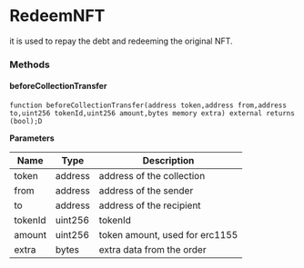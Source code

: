 # RedeemNFT

it is used to repay the debt and redeeming the original NFT.

### Methods[​](broken-reference) <a href="#methods" id="methods"></a>

#### beforeCollectionTransfer[​](broken-reference) <a href="#transfernonfungibletoken" id="transfernonfungibletoken"></a>

```
function beforeCollectionTransfer(address token,address from,address to,uint256 tokenId,uint256 amount,bytes memory extra) external returns (bool);D
```

**Parameters**[**​**](broken-reference)

| Name    | Type    | Description                    |
| ------- | ------- | ------------------------------ |
| token   | address | address of the collection      |
| from    | address | address of the sender          |
| to      | address | address of the recipient       |
| tokenId | uint256 | tokenId                        |
| amount  | uint256 | token amount, used for erc1155 |
| extra   | bytes   | extra data from the order      |

